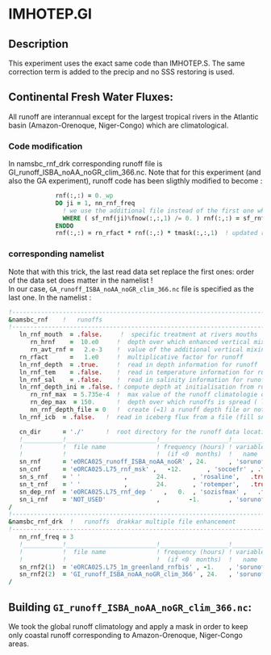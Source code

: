 # IMHOTEP.GI
## Description
This experiment uses the exact same code than IMHOTEP.S. The same correction term is added to the precip and no SSS restoring is used.

## Continental Fresh Water Fluxes:
All runoff are interannual except for the largest tropical rivers in the Atlantic basin (Amazon-Orenoque, Niger-Congo)  which  are climatological.
### Code modification

In namsbc_rnf_drk corresponding runoff file is GI_runoff_ISBA_noAA_noGR_clim_366.nc. Note that for this experiment (and also the GA experiment), runoff
code has been sligthly modified to become :

```fortran
             rnf(:,:) = 0._wp
             DO ji = 1, nn_rnf_freq
               ! we use the additional file instead of the first one where is is non 0
               WHERE ( sf_rnf(ji)%fnow(:,:,1) /= 0. ) rnf(:,:) = sf_rnf(ji)%fnow(:,:,1)
             ENDDO
             rnf(:,:) = rn_rfact * rnf(:,:) * tmask(:,:,1)  ! updated runoff value at time step kt

```
### corresponding namelist
Note that with this trick, the last read data set replace the first ones: order of the data set does matter in the namelist !  
In our case, `GA_runoff_ISBA_noAA_noGR_clim_366.nc` file is specified as the last one. In the namelist :

```fortran
!-----------------------------------------------------------------------
&namsbc_rnf    !   runoffs                                              (ln_rnf =T)
!-----------------------------------------------------------------------
   ln_rnf_mouth  = .false.     !  specific treatment at rivers mouths
      rn_hrnf    =  10.e0     !  depth over which enhanced vertical mixing is used    (ln_rnf_mouth=T)
      rn_avt_rnf =   2.e-3    !  value of the additional vertical mixing coef. [m2/s] (ln_rnf_mouth=T)
   rn_rfact      =   1.e0     !  multiplicative factor for runoff
   ln_rnf_depth  = .true.     !  read in depth information for runoff
   ln_rnf_tem    = .false.    !  read in temperature information for runoff
   ln_rnf_sal    = .false.    !  read in salinity information for runoff
   ln_rnf_depth_ini = .false. ! compute depth at initialisation from runoff file
      rn_rnf_max  = 5.735e-4  !  max value of the runoff climatologie over global domain ( ln_rnf_depth_ini = .true )
      rn_dep_max  = 150.      !  depth over which runoffs is spread ( ln_rnf_depth_ini = .true )
      nn_rnf_depth_file = 0   !  create (=1) a runoff depth file or not (=0)
   ln_rnf_icb  = .false.   !  read in iceberg flux from a file (fill sn_i_rnf if .true.)

   cn_dir      = './'      !  root directory for the runoff data location
   !___________!_________________________!___________________!___________!_____________!________!___________!__________________!__________!_______________!
   !           !  file name              ! frequency (hours) ! variable  ! time interp.!  clim  ! 'yearly'/ ! weights filename ! rotation ! land/sea mask !
   !           !                         !  (if <0  months)  !   name    !   (logical) !  (T/F) ! 'monthly' !                  ! pairing  !    filename   !
   sn_rnf      = 'eORCA025_runoff_ISBA_noAA_noGR' , 24.      , 'sorunoff', .true.      , .false. , 'yearly'  , ''       , '' , ''
   sn_cnf      = 'eORCA025.L75_rnf_msk' ,   -12.       , 'socoefr' , .false.     , .true. , 'yearly'  , ''       , '' , ''
   sn_s_rnf    = ' '            ,        24.       , 'rosaline',   .true.     , .true. , 'yearly'  , ''       , '' , ''
   sn_t_rnf    = ' '            ,        24.       , 'rotemper',   .true.     , .true. , 'yearly'  , ''       , '' , ''
   sn_dep_rnf  = 'eORCA025.L75_rnf_dep '   ,   0.  , 'sozisfmax' ,   .false.    , .true. , 'yearly'  , ''       , '' , ''
   sn_i_rnf    = 'NOT_USED'              ,        -1.        , 'sorunoff',   .true.    , .true. , 'yearly'  , ''               , ''       , ''
/
!-----------------------------------------------------------------------
&namsbc_rnf_drk  !   runoffs  drakkar multiple file enhancement         (ln_rnf =T)
!-----------------------------------------------------------------------
   nn_rnf_freq = 3
   !___________!_________________________!___________________!___________!_____________!________!___________!__________________!__________!_______________!
   !           !  file name              ! frequency (hours) ! variable  ! time interp.!  clim  ! 'yearly'/ ! weights filename ! rotation ! land/sea mask !
   !           !                         !  (if <0  months)  !   name    !   (logical) !  (T/F) ! 'monthly' !                  ! pairing  !    filename   !
   sn_rnf2(1)  = 'eORCA025.L75_1m_greenland_rnfbis' , -1.    , 'sorunoff', .true.      , .false. , 'yearly' , ''       , '' , ''
   sn_rnf2(2)  = 'GI_runoff_ISBA_noAA_noGR_clim_366' , 24.   , 'sorunoff', .true.      , .true. , 'yearly'  , ''       , '' , ''
/

```

## Building `GI_runoff_ISBA_noAA_noGR_clim_366.nc`:
We took the global runoff climatology and apply a mask in order to keep only coastal runoff corresponding to Amazon-Orenoque, Niger-Congo areas.
